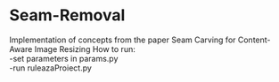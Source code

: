 # Seam-Removal
Implementation of concepts from the paper Seam Carving for Content-Aware Image Resizing 
How to run:  
-set parameters in params.py  
-run ruleazaProiect.py  
